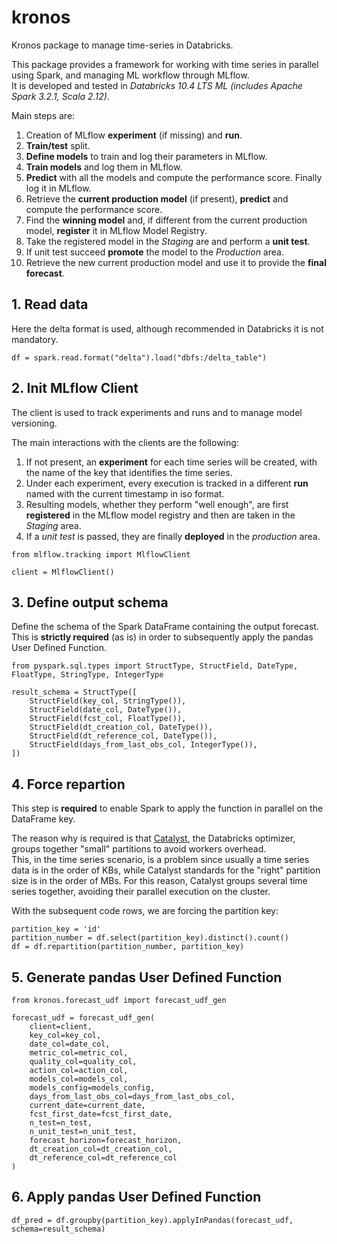 # kronos
Kronos package to manage time-series in Databricks.

This package provides a framework for working with time series in parallel using Spark, and managing ML workflow through MLflow.  
It is developed and tested in *Databricks 10.4 LTS ML (includes Apache Spark 3.2.1, Scala 2.12)*.  

Main steps are:
  1. Creation of MLflow **experiment** (if missing) and **run**.
  2. **Train/test** split.
  3. **Define models** to train and log their parameters in MLflow. 
  4. **Train models** and log them in MLflow. 
  5. **Predict** with all the models and compute the performance score. Finally log it in MLflow. 
  6. Retrieve the **current production model** (if present), **predict** and compute the performance score. 
  7. Find the **winning model** and, if different from the current production model, **register** it in MLflow Model Registry. 
  8. Take the registered model in the *Staging* are and perform a **unit test**. 
  9. If unit test succeed **promote** the model to the *Production* area. 
  10. Retrieve the new current production model and use it to provide the **final forecast**. 

## 1. Read data
Here the delta format is used, although recommended in Databricks it is not mandatory.
```
df = spark.read.format("delta").load("dbfs:/delta_table")
```

## 2. Init MLflow Client
The client is used to track experiments and runs and to manage model versioning.  

The main interactions with the clients are the following: 

  1. If not present, an **experiment** for each time series will be created, with the name of the key that identifies the time series. 
  2. Under each experiment, every execution is tracked in a different **run** named with the current timestamp in iso format. 
  3. Resulting models, whether they perform "well enough", are first **registered** in the MLflow model registry and then are taken in the *Staging* area. 
  4. If a *unit test* is passed, they are finally **deployed** in the *production* area.

```
from mlflow.tracking import MlflowClient

client = MlflowClient()
```

## 3. Define output schema
Define the schema of the Spark DataFrame containing the output forecast.  
This is **strictly required** (as is) in order to subsequently apply the pandas User Defined Function.
```
from pyspark.sql.types import StructType, StructField, DateType, FloatType, StringType, IntegerType

result_schema = StructType([
    StructField(key_col, StringType()),
    StructField(date_col, DateType()),
    StructField(fcst_col, FloatType()),
    StructField(dt_creation_col, DateType()),
    StructField(dt_reference_col, DateType()),
    StructField(days_from_last_obs_col, IntegerType()),
])
```

## 4. Force repartion
This step is **required** to enable Spark to apply the function in parallel on the DataFrame key.  

The reason why is required is that [Catalyst](https://databricks.com/glossary/catalyst-optimizer), the Databricks optimizer, groups together "small" partitions to avoid workers overhead.  
This, in the time series scenario, is a problem since usually a time series data is in the order of KBs, while Catalyst standards for the "right" partition size is in the order of MBs.
For this reason, Catalyst groups several time series together, avoiding their parallel execution on the cluster.

With the subsequent code rows, we are forcing the partition key:
```
partition_key = 'id'
partition_number = df.select(partition_key).distinct().count()
df = df.repartition(partition_number, partition_key)
```

## 5. Generate pandas User Defined Function
```
from kronos.forecast_udf import forecast_udf_gen

forecast_udf = forecast_udf_gen(
    client=client, 
    key_col=key_col, 
    date_col=date_col, 
    metric_col=metric_col,
    quality_col=quality_col,
    action_col=action_col,
    models_col=models_col,
    models_config=models_config,
    days_from_last_obs_col=days_from_last_obs_col, 
    current_date=current_date, 
    fcst_first_date=fcst_first_date, 
    n_test=n_test, 
    n_unit_test=n_unit_test, 
    forecast_horizon=forecast_horizon,
    dt_creation_col=dt_creation_col,
    dt_reference_col=dt_reference_col
)
```

## 6. Apply pandas User Defined Function
```
df_pred = df.groupby(partition_key).applyInPandas(forecast_udf, schema=result_schema)
```
